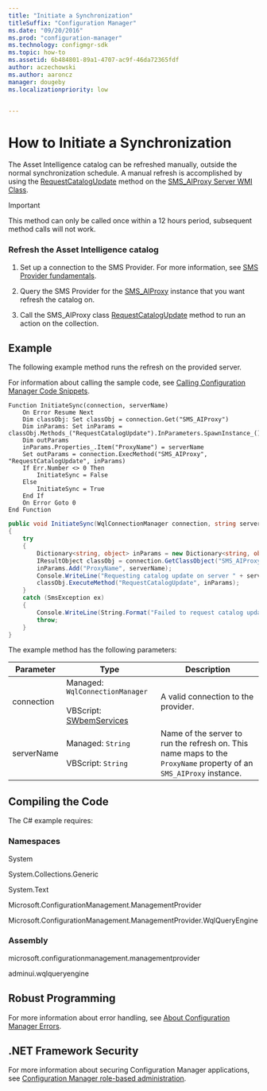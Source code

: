 ```yaml
---
title: "Initiate a Synchronization"
titleSuffix: "Configuration Manager"
ms.date: "09/20/2016"
ms.prod: "configuration-manager"
ms.technology: configmgr-sdk
ms.topic: how-to
ms.assetid: 6b484801-89a1-4707-ac9f-46da72365fdf
author: aczechowski
ms.author: aaroncz
manager: dougebyms.localizationpriority: low


---
```

# How to Initiate a Synchronization
The Asset Intelligence catalog can be refreshed manually, outside the normal synchronization schedule. A manual refresh is accomplished by using the [RequestCatalogUpdate](../../../../develop/reference/core/clients/asset-intelligence/requestcatalogupdate-method-in-class-sms_aiproxy.md) method on the [SMS_AIProxy Server WMI Class](../../../../develop/reference/core/clients/asset-intelligence/sms_aiproxy-server-wmi-class.md).  

> [!IMPORTANT]
>  This method can only be called once within a 12 hours period, subsequent method calls will not work.  

### Refresh the Asset Intelligence catalog  

1.  Set up a connection to the SMS Provider. For more information, see [SMS Provider fundamentals](../../understand/sms-provider-fundamentals.md).  

2.  Query the SMS Provider for the [SMS_AIProxy](../../../../develop/reference/core/clients/asset-intelligence/sms_aiproxy-server-wmi-class.md) instance that you want refresh the catalog on.  

3.  Call the SMS_AIProxy class [RequestCatalogUpdate](../../../../develop/reference/core/clients/asset-intelligence/requestcatalogupdate-method-in-class-sms_aiproxy.md) method to run an action on the collection.  

## Example  
 The following example method runs the refresh on the provided server.  

 For information about calling the sample code, see [Calling Configuration Manager Code Snippets](../../../../develop/core/understand/calling-code-snippets.md).  

```vbs  
Function InitiateSync(connection, serverName)
    On Error Resume Next    
    Dim classObj: Set classObj = connection.Get("SMS_AIProxy")    
    Dim inParams: Set inParams = classObj.Methods_("RequestCatalogUpdate").InParameters.SpawnInstance_()
    Dim outParams
    inParams.Properties_.Item("ProxyName") = serverName
    Set outParams = connection.ExecMethod("SMS_AIProxy", "RequestCatalogUpdate", inParams)
    If Err.Number <> 0 Then
        InitiateSync = False
    Else
        InitiateSync = True
    End If
    On Error Goto 0
End Function  
```  

```c#  
public void InitiateSync(WqlConnectionManager connection, string serverName)
{
    try
    {        
        Dictionary<string, object> inParams = new Dictionary<string, object>();
        IResultObject classObj = connection.GetClassObject("SMS_AIProxy");
        inParams.Add("ProxyName", serverName);
        Console.WriteLine("Requesting catalog update on server " + serverName);
        classObj.ExecuteMethod("RequestCatalogUpdate", inParams);    
    }    
    catch (SmsException ex)    
    {        
        Console.WriteLine(String.Format("Failed to request catalog update on server {0}. Error: {1}", serverName, ex.Message));           
        throw;    
    }
}  
```  

 The example method has the following parameters:  

|Parameter|Type|Description|  
|---------------|----------|-----------------|  
|connection|Managed: `WqlConnectionManager`<br /><br /> VBScript: [SWbemServices](/windows/win32/wmisdk/swbemservices)|A valid connection to the provider.|  
|serverName|Managed: `String`<br /><br /> VBScript: `String`|Name of the server to run the refresh on. This name maps to the `ProxyName` property of an `SMS_AIProxy` instance.|  

## Compiling the Code  
 The C# example requires:  

### Namespaces  
 System  

 System.Collections.Generic  

 System.Text  

 Microsoft.ConfigurationManagement.ManagementProvider  

 Microsoft.ConfigurationManagement.ManagementProvider.WqlQueryEngine  

### Assembly  
 microsoft.configurationmanagement.managementprovider  

 adminui.wqlqueryengine  

## Robust Programming  
 For more information about error handling, see [About Configuration Manager Errors](../../../../develop/core/understand/about-configuration-manager-errors.md).  

## .NET Framework Security  
 For more information about securing Configuration Manager applications, see [Configuration Manager role-based administration](../../../../develop/core/servers/configure/role-based-administration.md).
